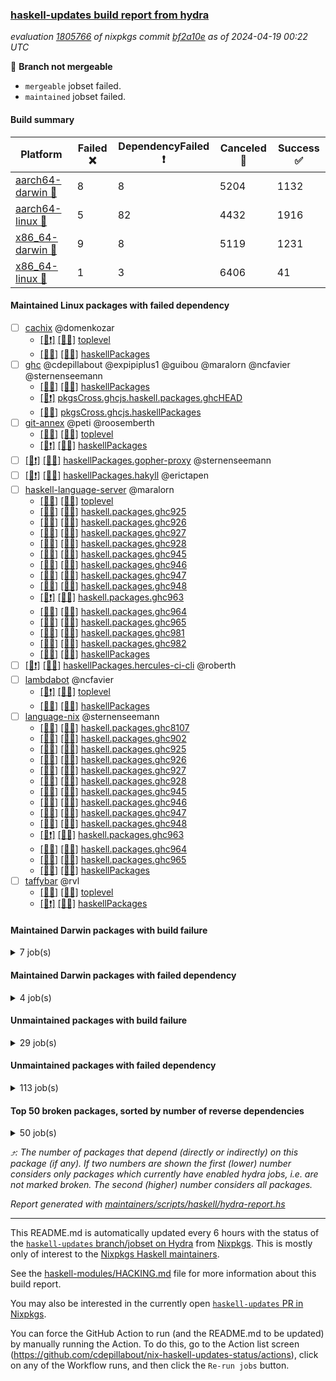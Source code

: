### [haskell-updates build report from hydra](https://hydra.nixos.org/jobset/nixpkgs/haskell-updates)
*evaluation [1805766](https://hydra.nixos.org/eval/1805766) of nixpkgs commit [bf2a10e](https://github.com/NixOS/nixpkgs/commits/bf2a10e15b8ec74cc21c6ba8e3463e75452831eb) as of 2024-04-19 00:22 UTC*

🔴 **Branch not mergeable**
  * `mergeable` jobset failed.
  * `maintained` jobset failed.

#### Build summary

 | Platform | Failed ❌ | DependencyFailed ❗ | Canceled 🚫 | Success ✅ | 
 | --- | --- | --- | --- | --- | 
 | [aarch64-darwin 🍏](https://hydra.nixos.org/eval/1805766?filter=.aarch64-darwin) | 8 | 8 | 5204 | 1132 | 
 | [aarch64-linux 📱](https://hydra.nixos.org/eval/1805766?filter=.aarch64-linux) | 5 | 82 | 4432 | 1916 | 
 | [x86_64-darwin 🍎](https://hydra.nixos.org/eval/1805766?filter=.x86_64-darwin) | 9 | 8 | 5119 | 1231 | 
 | [x86_64-linux 🐧](https://hydra.nixos.org/eval/1805766?filter=.x86_64-linux) | 1 | 3 | 6406 | 41 | 
#### Maintained Linux packages with failed dependency
- [ ] [cachix](https://hydra.nixos.org/eval/1805766?filter=cachix) @domenkozar
  - [[📱❗]](https://hydra.nixos.org/build/256529728) [[🐧🚫]](https://hydra.nixos.org/build/256526284) [toplevel](https://hydra.nixos.org/eval/1805766?filter=cachix)
  - [[📱🚫]](https://hydra.nixos.org/build/256539106) [[🐧🚫]](https://hydra.nixos.org/build/256548377) [haskellPackages](https://hydra.nixos.org/eval/1805766?filter=haskellPackages.cachix)
- [ ] [ghc](https://hydra.nixos.org/eval/1805766?filter=ghc) @cdepillabout @expipiplus1 @guibou @maralorn @ncfavier @sternenseemann
  - [[📱🚫]](https://hydra.nixos.org/build/256545234) [[🐧🚫]](https://hydra.nixos.org/build/256539444) [haskellPackages](https://hydra.nixos.org/eval/1805766?filter=haskellPackages.ghc)
  -  [[🐧❗]](https://hydra.nixos.org/build/255990472) [pkgsCross.ghcjs.haskell.packages.ghcHEAD](https://hydra.nixos.org/eval/1805766?filter=pkgsCross.ghcjs.haskell.packages.ghcHEAD.ghc)
  -  [[🐧🚫]](https://hydra.nixos.org/build/256544997) [pkgsCross.ghcjs.haskellPackages](https://hydra.nixos.org/eval/1805766?filter=pkgsCross.ghcjs.haskellPackages.ghc)
- [ ] [git-annex](https://hydra.nixos.org/eval/1805766?filter=git-annex) @peti @roosemberth
  - [[📱🚫]](https://hydra.nixos.org/build/256543188) [[🐧🚫]](https://hydra.nixos.org/build/256547575) [toplevel](https://hydra.nixos.org/eval/1805766?filter=git-annex)
  - [[📱❗]](https://hydra.nixos.org/build/256534063) [[🐧🚫]](https://hydra.nixos.org/build/256543498) [haskellPackages](https://hydra.nixos.org/eval/1805766?filter=haskellPackages.git-annex)
- [ ] [[📱❗]](https://hydra.nixos.org/build/256529321) [[🐧🚫]](https://hydra.nixos.org/build/256532883) [haskellPackages.gopher-proxy](https://hydra.nixos.org/eval/1805766?filter=haskellPackages.gopher-proxy) @sternenseemann
- [ ] [[📱❗]](https://hydra.nixos.org/build/256551950) [[🐧🚫]](https://hydra.nixos.org/build/256549764) [haskellPackages.hakyll](https://hydra.nixos.org/eval/1805766?filter=haskellPackages.hakyll) @erictapen
- [ ] [haskell-language-server](https://hydra.nixos.org/eval/1805766?filter=haskell-language-server) @maralorn
  - [[📱🚫]](https://hydra.nixos.org/build/256541793) [[🐧🚫]](https://hydra.nixos.org/build/256542436) [toplevel](https://hydra.nixos.org/eval/1805766?filter=haskell-language-server)
  - [[📱🚫]](https://hydra.nixos.org/build/256531881) [[🐧🚫]](https://hydra.nixos.org/build/256550332) [haskell.packages.ghc925](https://hydra.nixos.org/eval/1805766?filter=haskell.packages.ghc925.haskell-language-server)
  - [[📱🚫]](https://hydra.nixos.org/build/256540378) [[🐧🚫]](https://hydra.nixos.org/build/256544536) [haskell.packages.ghc926](https://hydra.nixos.org/eval/1805766?filter=haskell.packages.ghc926.haskell-language-server)
  - [[📱🚫]](https://hydra.nixos.org/build/256537281) [[🐧🚫]](https://hydra.nixos.org/build/256551084) [haskell.packages.ghc927](https://hydra.nixos.org/eval/1805766?filter=haskell.packages.ghc927.haskell-language-server)
  - [[📱✅]](https://hydra.nixos.org/build/256526420) [[🐧🚫]](https://hydra.nixos.org/build/256538930) [haskell.packages.ghc928](https://hydra.nixos.org/eval/1805766?filter=haskell.packages.ghc928.haskell-language-server)
  - [[📱🚫]](https://hydra.nixos.org/build/256537459) [[🐧🚫]](https://hydra.nixos.org/build/256538011) [haskell.packages.ghc945](https://hydra.nixos.org/eval/1805766?filter=haskell.packages.ghc945.haskell-language-server)
  - [[📱🚫]](https://hydra.nixos.org/build/256530885) [[🐧🚫]](https://hydra.nixos.org/build/256545965) [haskell.packages.ghc946](https://hydra.nixos.org/eval/1805766?filter=haskell.packages.ghc946.haskell-language-server)
  - [[📱🚫]](https://hydra.nixos.org/build/256547802) [[🐧🚫]](https://hydra.nixos.org/build/256528607) [haskell.packages.ghc947](https://hydra.nixos.org/eval/1805766?filter=haskell.packages.ghc947.haskell-language-server)
  - [[📱🚫]](https://hydra.nixos.org/build/256545455) [[🐧🚫]](https://hydra.nixos.org/build/256538686) [haskell.packages.ghc948](https://hydra.nixos.org/eval/1805766?filter=haskell.packages.ghc948.haskell-language-server)
  - [[📱❗]](https://hydra.nixos.org/build/256530835) [[🐧🚫]](https://hydra.nixos.org/build/256535912) [haskell.packages.ghc963](https://hydra.nixos.org/eval/1805766?filter=haskell.packages.ghc963.haskell-language-server)
  - [[📱🚫]](https://hydra.nixos.org/build/256536671) [[🐧🚫]](https://hydra.nixos.org/build/256526431) [haskell.packages.ghc964](https://hydra.nixos.org/eval/1805766?filter=haskell.packages.ghc964.haskell-language-server)
  - [[📱🚫]](https://hydra.nixos.org/build/256550715) [[🐧🚫]](https://hydra.nixos.org/build/256532560) [haskell.packages.ghc965](https://hydra.nixos.org/eval/1805766?filter=haskell.packages.ghc965.haskell-language-server)
  - [[📱🚫]](https://hydra.nixos.org/build/256542641) [[🐧🚫]](https://hydra.nixos.org/build/256551306) [haskell.packages.ghc981](https://hydra.nixos.org/eval/1805766?filter=haskell.packages.ghc981.haskell-language-server)
  - [[📱🚫]](https://hydra.nixos.org/build/256546162) [[🐧🚫]](https://hydra.nixos.org/build/256541638) [haskell.packages.ghc982](https://hydra.nixos.org/eval/1805766?filter=haskell.packages.ghc982.haskell-language-server)
  - [[📱🚫]](https://hydra.nixos.org/build/256528391) [[🐧🚫]](https://hydra.nixos.org/build/256544126) [haskellPackages](https://hydra.nixos.org/eval/1805766?filter=haskellPackages.haskell-language-server)
- [ ] [[📱❗]](https://hydra.nixos.org/build/256530390) [[🐧🚫]](https://hydra.nixos.org/build/256544881) [haskellPackages.hercules-ci-cli](https://hydra.nixos.org/eval/1805766?filter=haskellPackages.hercules-ci-cli) @roberth
- [ ] [lambdabot](https://hydra.nixos.org/eval/1805766?filter=lambdabot) @ncfavier
  - [[📱❗]](https://hydra.nixos.org/build/256528803) [[🐧🚫]](https://hydra.nixos.org/build/256536658) [toplevel](https://hydra.nixos.org/eval/1805766?filter=lambdabot)
  - [[📱🚫]](https://hydra.nixos.org/build/256538187) [[🐧🚫]](https://hydra.nixos.org/build/256534148) [haskellPackages](https://hydra.nixos.org/eval/1805766?filter=haskellPackages.lambdabot)
- [ ] [language-nix](https://hydra.nixos.org/eval/1805766?filter=language-nix) @sternenseemann
  - [[📱🚫]](https://hydra.nixos.org/build/256587043) [[🐧🚫]](https://hydra.nixos.org/build/256587073) [haskell.packages.ghc8107](https://hydra.nixos.org/eval/1805766?filter=haskell.packages.ghc8107.language-nix)
  - [[📱🚫]](https://hydra.nixos.org/build/256555471) [[🐧🚫]](https://hydra.nixos.org/build/256555481) [haskell.packages.ghc902](https://hydra.nixos.org/eval/1805766?filter=haskell.packages.ghc902.language-nix)
  - [[📱🚫]](https://hydra.nixos.org/build/256529800) [[🐧🚫]](https://hydra.nixos.org/build/256533292) [haskell.packages.ghc925](https://hydra.nixos.org/eval/1805766?filter=haskell.packages.ghc925.language-nix)
  - [[📱✅]](https://hydra.nixos.org/build/256527205) [[🐧🚫]](https://hydra.nixos.org/build/256542352) [haskell.packages.ghc926](https://hydra.nixos.org/eval/1805766?filter=haskell.packages.ghc926.language-nix)
  - [[📱✅]](https://hydra.nixos.org/build/256526824) [[🐧🚫]](https://hydra.nixos.org/build/256541796) [haskell.packages.ghc927](https://hydra.nixos.org/eval/1805766?filter=haskell.packages.ghc927.language-nix)
  - [[📱🚫]](https://hydra.nixos.org/build/256545217) [[🐧🚫]](https://hydra.nixos.org/build/256544474) [haskell.packages.ghc928](https://hydra.nixos.org/eval/1805766?filter=haskell.packages.ghc928.language-nix)
  - [[📱🚫]](https://hydra.nixos.org/build/256531457) [[🐧🚫]](https://hydra.nixos.org/build/256541973) [haskell.packages.ghc945](https://hydra.nixos.org/eval/1805766?filter=haskell.packages.ghc945.language-nix)
  - [[📱🚫]](https://hydra.nixos.org/build/256530012) [[🐧🚫]](https://hydra.nixos.org/build/256541265) [haskell.packages.ghc946](https://hydra.nixos.org/eval/1805766?filter=haskell.packages.ghc946.language-nix)
  - [[📱🚫]](https://hydra.nixos.org/build/256546966) [[🐧🚫]](https://hydra.nixos.org/build/256527254) [haskell.packages.ghc947](https://hydra.nixos.org/eval/1805766?filter=haskell.packages.ghc947.language-nix)
  - [[📱🚫]](https://hydra.nixos.org/build/256535991) [[🐧🚫]](https://hydra.nixos.org/build/256527991) [haskell.packages.ghc948](https://hydra.nixos.org/eval/1805766?filter=haskell.packages.ghc948.language-nix)
  - [[📱❗]](https://hydra.nixos.org/build/256526619) [[🐧🚫]](https://hydra.nixos.org/build/256531049) [haskell.packages.ghc963](https://hydra.nixos.org/eval/1805766?filter=haskell.packages.ghc963.language-nix)
  - [[📱✅]](https://hydra.nixos.org/build/256536698) [[🐧🚫]](https://hydra.nixos.org/build/256530616) [haskell.packages.ghc964](https://hydra.nixos.org/eval/1805766?filter=haskell.packages.ghc964.language-nix)
  - [[📱✅]](https://hydra.nixos.org/build/256535501) [[🐧🚫]](https://hydra.nixos.org/build/256543058) [haskell.packages.ghc965](https://hydra.nixos.org/eval/1805766?filter=haskell.packages.ghc965.language-nix)
  - [[📱🚫]](https://hydra.nixos.org/build/256545708) [[🐧🚫]](https://hydra.nixos.org/build/256546476) [haskellPackages](https://hydra.nixos.org/eval/1805766?filter=haskellPackages.language-nix)
- [ ] [taffybar](https://hydra.nixos.org/eval/1805766?filter=taffybar) @rvl
  - [[📱🚫]](https://hydra.nixos.org/build/256547016) [[🐧🚫]](https://hydra.nixos.org/build/256539144) [toplevel](https://hydra.nixos.org/eval/1805766?filter=taffybar)
  - [[📱❗]](https://hydra.nixos.org/build/256533664) [[🐧🚫]](https://hydra.nixos.org/build/256546724) [haskellPackages](https://hydra.nixos.org/eval/1805766?filter=haskellPackages.taffybar)
#### Maintained Darwin packages with build failure
<details><summary>7 job(s) </summary>

- [ ] [[🍏🚫]](https://hydra.nixos.org/build/256539712) [[🍎❌]](https://hydra.nixos.org/build/256526582) [haskellPackages.gcodehs](https://hydra.nixos.org/eval/1805766?filter=haskellPackages.gcodehs) @sorki
- [ ] [ghcHEAD](https://hydra.nixos.org/eval/1805766?filter=ghcHEAD) @cdepillabout @expipiplus1 @guibou @maralorn @ncfavier @sternenseemann
  - [[🍏🚫]](https://hydra.nixos.org/build/256529994) [[🍎🚫]](https://hydra.nixos.org/build/256537699) [haskell.compiler](https://hydra.nixos.org/eval/1805766?filter=haskell.compiler.ghcHEAD)
  - [[🍏❌]](https://hydra.nixos.org/build/256526355) [[🍎🚫]](https://hydra.nixos.org/build/256526537) [haskell.compiler.native-bignum](https://hydra.nixos.org/eval/1805766?filter=haskell.compiler.native-bignum.ghcHEAD)
- [ ] [git-annex](https://hydra.nixos.org/eval/1805766?filter=git-annex) @peti @roosemberth
  - [[🍏❌]](https://hydra.nixos.org/build/256528491) [[🍎🚫]](https://hydra.nixos.org/build/256539745) [toplevel](https://hydra.nixos.org/eval/1805766?filter=git-annex)
  - [[🍏❌]](https://hydra.nixos.org/build/256525901) [[🍎🚫]](https://hydra.nixos.org/build/256539831) [haskellPackages](https://hydra.nixos.org/eval/1805766?filter=haskellPackages.git-annex)
</details>

#### Maintained Darwin packages with failed dependency
<details><summary>4 job(s) </summary>

- [ ] [ghc](https://hydra.nixos.org/eval/1805766?filter=ghc) @cdepillabout @expipiplus1 @guibou @maralorn @ncfavier @sternenseemann
  - [[🍏🚫]](https://hydra.nixos.org/build/256542510) [[🍎✅]](https://hydra.nixos.org/build/256530652) [haskellPackages](https://hydra.nixos.org/eval/1805766?filter=haskellPackages.ghc)
  - [[🍏❗]](https://hydra.nixos.org/build/256532602) [[🍎❗]](https://hydra.nixos.org/build/256526253) [pkgsCross.ghcjs.haskell.packages.ghcHEAD](https://hydra.nixos.org/eval/1805766?filter=pkgsCross.ghcjs.haskell.packages.ghcHEAD.ghc)
  - [[🍏🚫]](https://hydra.nixos.org/build/256542463) [[🍎🚫]](https://hydra.nixos.org/build/256548222) [pkgsCross.ghcjs.haskellPackages](https://hydra.nixos.org/eval/1805766?filter=pkgsCross.ghcjs.haskellPackages.ghc)
</details>

#### Unmaintained packages with build failure
<details><summary>29 job(s) </summary>

- [ ] [[🍏✅]](https://hydra.nixos.org/build/256548585) [[📱❌]](https://hydra.nixos.org/build/256551885) [[🍎✅]](https://hydra.nixos.org/build/256549938) [[🐧🚫]](https://hydra.nixos.org/build/256550903) [haskellPackages.warp](https://hydra.nixos.org/eval/1805766?filter=haskellPackages.warp)  ⤴️ 162 | 664
- [ ] [ghc-lib-parser](https://hydra.nixos.org/eval/1805766?filter=ghc-lib-parser)  ⤴️ 19 | 67
  - [[🍏🚫]](https://hydra.nixos.org/build/256587057) [[📱🚫]](https://hydra.nixos.org/build/256587087) [[🍎🚫]](https://hydra.nixos.org/build/256587079) [[🐧🚫]](https://hydra.nixos.org/build/256587089) [haskell.packages.ghc8107](https://hydra.nixos.org/eval/1805766?filter=haskell.packages.ghc8107.ghc-lib-parser)
  - [[🍏❌]](https://hydra.nixos.org/build/254966596) [[📱❌]](https://hydra.nixos.org/build/254960351) [[🍎❌]](https://hydra.nixos.org/build/254959555) [[🐧❌]](https://hydra.nixos.org/build/254963201) [haskell.packages.ghc902](https://hydra.nixos.org/eval/1805766?filter=haskell.packages.ghc902.ghc-lib-parser)
  - [[🍏✅]](https://hydra.nixos.org/build/254970577) [[📱✅]](https://hydra.nixos.org/build/254969128) [[🍎✅]](https://hydra.nixos.org/build/254966175) [[🐧✅]](https://hydra.nixos.org/build/254957659) [haskell.packages.ghc925](https://hydra.nixos.org/eval/1805766?filter=haskell.packages.ghc925.ghc-lib-parser)
  - [[🍏✅]](https://hydra.nixos.org/build/254963217) [[📱✅]](https://hydra.nixos.org/build/254967112) [[🍎✅]](https://hydra.nixos.org/build/254957361) [[🐧✅]](https://hydra.nixos.org/build/254957202) [haskell.packages.ghc926](https://hydra.nixos.org/eval/1805766?filter=haskell.packages.ghc926.ghc-lib-parser)
  - [[🍏✅]](https://hydra.nixos.org/build/254971346) [[📱✅]](https://hydra.nixos.org/build/254968518) [[🍎✅]](https://hydra.nixos.org/build/254963431) [[🐧✅]](https://hydra.nixos.org/build/254971255) [haskell.packages.ghc927](https://hydra.nixos.org/eval/1805766?filter=haskell.packages.ghc927.ghc-lib-parser)
  - [[🍏✅]](https://hydra.nixos.org/build/254949732) [[📱✅]](https://hydra.nixos.org/build/254966316) [[🍎✅]](https://hydra.nixos.org/build/254966701) [[🐧✅]](https://hydra.nixos.org/build/254946130) [haskell.packages.ghc928](https://hydra.nixos.org/eval/1805766?filter=haskell.packages.ghc928.ghc-lib-parser)
  - [[🍏✅]](https://hydra.nixos.org/build/254949261) [[📱✅]](https://hydra.nixos.org/build/254957344) [[🍎✅]](https://hydra.nixos.org/build/254945834) [[🐧✅]](https://hydra.nixos.org/build/254946611) [haskell.packages.ghc945](https://hydra.nixos.org/eval/1805766?filter=haskell.packages.ghc945.ghc-lib-parser)
  - [[🍏✅]](https://hydra.nixos.org/build/254968626) [[📱✅]](https://hydra.nixos.org/build/254961970) [[🍎✅]](https://hydra.nixos.org/build/254954495) [[🐧✅]](https://hydra.nixos.org/build/254950068) [haskell.packages.ghc946](https://hydra.nixos.org/eval/1805766?filter=haskell.packages.ghc946.ghc-lib-parser)
  - [[🍏✅]](https://hydra.nixos.org/build/254953741) [[📱✅]](https://hydra.nixos.org/build/254952325) [[🍎✅]](https://hydra.nixos.org/build/254969406) [[🐧✅]](https://hydra.nixos.org/build/254965663) [haskell.packages.ghc947](https://hydra.nixos.org/eval/1805766?filter=haskell.packages.ghc947.ghc-lib-parser)
  - [[🍏✅]](https://hydra.nixos.org/build/254945659) [[📱✅]](https://hydra.nixos.org/build/254966800) [[🍎✅]](https://hydra.nixos.org/build/254966181) [[🐧✅]](https://hydra.nixos.org/build/254947116) [haskell.packages.ghc948](https://hydra.nixos.org/eval/1805766?filter=haskell.packages.ghc948.ghc-lib-parser)
  - [[🍏✅]](https://hydra.nixos.org/build/255682200) [[📱✅]](https://hydra.nixos.org/build/255681906) [[🍎✅]](https://hydra.nixos.org/build/255671948) [[🐧✅]](https://hydra.nixos.org/build/255691293) [haskell.packages.ghc963](https://hydra.nixos.org/eval/1805766?filter=haskell.packages.ghc963.ghc-lib-parser)
  - [[🍏✅]](https://hydra.nixos.org/build/255683924) [[📱✅]](https://hydra.nixos.org/build/255679213) [[🍎✅]](https://hydra.nixos.org/build/255674707) [[🐧✅]](https://hydra.nixos.org/build/255685161) [haskell.packages.ghc964](https://hydra.nixos.org/eval/1805766?filter=haskell.packages.ghc964.ghc-lib-parser)
  - [[🍏🚫]](https://hydra.nixos.org/build/256541652) [[📱✅]](https://hydra.nixos.org/build/256537000) [[🍎🚫]](https://hydra.nixos.org/build/256538001) [[🐧🚫]](https://hydra.nixos.org/build/256534878) [haskell.packages.ghc965](https://hydra.nixos.org/eval/1805766?filter=haskell.packages.ghc965.ghc-lib-parser)
  - [[🍏🚫]](https://hydra.nixos.org/build/256539319) [[📱🚫]](https://hydra.nixos.org/build/256542731) [[🍎🚫]](https://hydra.nixos.org/build/256536909) [[🐧🚫]](https://hydra.nixos.org/build/256532214) [haskellPackages](https://hydra.nixos.org/eval/1805766?filter=haskellPackages.ghc-lib-parser)
- [ ] [[🍏❌]](https://hydra.nixos.org/build/256533444) [[📱🚫]](https://hydra.nixos.org/build/256540103) [[🍎❌]](https://hydra.nixos.org/build/256548893) [[🐧🚫]](https://hydra.nixos.org/build/256527201) [haskellPackages.jsaddle-dom](https://hydra.nixos.org/eval/1805766?filter=haskellPackages.jsaddle-dom)  ⤴️ 6 | 39
- [ ] [[🍏✅]](https://hydra.nixos.org/build/256526126) [[📱✅]](https://hydra.nixos.org/build/256530575) [[🍎❌]](https://hydra.nixos.org/build/256526116) [[🐧🚫]](https://hydra.nixos.org/build/256539546) [haskellPackages.css-syntax](https://hydra.nixos.org/eval/1805766?filter=haskellPackages.css-syntax)  ⤴️ 1 | 8
- [ ] [[🍏🚫]](https://hydra.nixos.org/build/256540991) [[📱🚫]](https://hydra.nixos.org/build/256551380) [[🍎❌]](https://hydra.nixos.org/build/256526243) [[🐧🚫]](https://hydra.nixos.org/build/256535010) [haskellPackages.openal-ffi](https://hydra.nixos.org/eval/1805766?filter=haskellPackages.openal-ffi)  ⤴️ 1 | 1
- [ ] [[🍏❌]](https://hydra.nixos.org/build/256526482) [[📱✅]](https://hydra.nixos.org/build/256528652) [[🍎🚫]](https://hydra.nixos.org/build/256527413) [[🐧🚫]](https://hydra.nixos.org/build/256539177) [haskellPackages.libxml-sax](https://hydra.nixos.org/eval/1805766?filter=haskellPackages.libxml-sax)  ⤴️ 0 | 21
- [ ] [[🍏🚫]](https://hydra.nixos.org/build/256534614) [[📱❌]](https://hydra.nixos.org/build/256526823) [[🍎🚫]](https://hydra.nixos.org/build/256537686) [[🐧🚫]](https://hydra.nixos.org/build/256533959) [haskellPackages.freetype2](https://hydra.nixos.org/eval/1805766?filter=haskellPackages.freetype2)  ⤴️ 0 | 12
- [ ] [[🍏❌]](https://hydra.nixos.org/build/256527237) [[📱🚫]](https://hydra.nixos.org/build/256541547) [[🍎🚫]](https://hydra.nixos.org/build/256531272) [[🐧🚫]](https://hydra.nixos.org/build/256536118) [haskellPackages.error-codes](https://hydra.nixos.org/eval/1805766?filter=haskellPackages.error-codes)  ⤴️ 0 | 3
- [ ] [[🍏🚫]](https://hydra.nixos.org/build/256548451) [[📱🚫]](https://hydra.nixos.org/build/256530193) [[🍎❌]](https://hydra.nixos.org/build/256525941) [[🐧🚫]](https://hydra.nixos.org/build/256547810) [haskellPackages.hamid](https://hydra.nixos.org/eval/1805766?filter=haskellPackages.hamid)  ⤴️ 0 | 1
- [ ] [[🍏🚫]](https://hydra.nixos.org/build/256530518) [[📱❌]](https://hydra.nixos.org/build/256526842) [[🍎🚫]](https://hydra.nixos.org/build/256529918) [[🐧🚫]](https://hydra.nixos.org/build/256544871) [haskellPackages.GOST34112012-Hash](https://hydra.nixos.org/eval/1805766?filter=haskellPackages.GOST34112012-Hash) 
- [ ] [[🍏❌]](https://hydra.nixos.org/build/256526540) [[📱🚫]](https://hydra.nixos.org/build/256547807) [[🍎🚫]](https://hydra.nixos.org/build/256542795) [[🐧🚫]](https://hydra.nixos.org/build/256544252) [haskellPackages.persistent-pagination](https://hydra.nixos.org/eval/1805766?filter=haskellPackages.persistent-pagination) 
- [ ] [[🍏❌]](https://hydra.nixos.org/build/256530218) [[📱🚫]](https://hydra.nixos.org/build/256531944) [[🍎❌]](https://hydra.nixos.org/build/256550526) [[🐧🚫]](https://hydra.nixos.org/build/256539430) [haskellPackages.posix-timer](https://hydra.nixos.org/eval/1805766?filter=haskellPackages.posix-timer) 
- [ ] [[🍏🚫]](https://hydra.nixos.org/build/256532127) [[📱🚫]](https://hydra.nixos.org/build/256543981) [[🍎❌]](https://hydra.nixos.org/build/256526997) [[🐧🚫]](https://hydra.nixos.org/build/256549917) [haskellPackages.shared-memory](https://hydra.nixos.org/eval/1805766?filter=haskellPackages.shared-memory) 
- [ ] [[🍏🚫]](https://hydra.nixos.org/build/256542936) [[📱❌]](https://hydra.nixos.org/build/256529417) [[🍎🚫]](https://hydra.nixos.org/build/256530858) [[🐧🚫]](https://hydra.nixos.org/build/256530262) [haskellPackages.spline3](https://hydra.nixos.org/eval/1805766?filter=haskellPackages.spline3) 
- [ ] [[🍏🚫]](https://hydra.nixos.org/build/256540503) [[📱❗]](https://hydra.nixos.org/build/256531902) [[🍎❌]](https://hydra.nixos.org/build/256525917) [[🐧🚫]](https://hydra.nixos.org/build/256526215) [haskellPackages.wai-make-assets](https://hydra.nixos.org/eval/1805766?filter=haskellPackages.wai-make-assets) 
</details>

#### Unmaintained packages with failed dependency
<details><summary>113 job(s) </summary>

- [ ] [[🍏✅]](https://hydra.nixos.org/build/256533685) [[📱❗]](https://hydra.nixos.org/build/256549786) [[🍎✅]](https://hydra.nixos.org/build/256528397) [[🐧🚫]](https://hydra.nixos.org/build/256541651) [haskellPackages.wai-extra](https://hydra.nixos.org/eval/1805766?filter=haskellPackages.wai-extra)  ⤴️ 133 | 569
- [ ] [[🍏✅]](https://hydra.nixos.org/build/256528466) [[📱❗]](https://hydra.nixos.org/build/256533345) [[🍎✅]](https://hydra.nixos.org/build/256540172) [[🐧🚫]](https://hydra.nixos.org/build/256532389) [haskellPackages.wai-app-static](https://hydra.nixos.org/eval/1805766?filter=haskellPackages.wai-app-static)  ⤴️ 72 | 299
- [ ] [[🍏✅]](https://hydra.nixos.org/build/256542637) [[📱❗]](https://hydra.nixos.org/build/256530265) [[🍎✅]](https://hydra.nixos.org/build/256530088) [[🐧🚫]](https://hydra.nixos.org/build/256551526) [haskellPackages.yesod-core](https://hydra.nixos.org/eval/1805766?filter=haskellPackages.yesod-core)  ⤴️ 43 | 142
- [ ] [[🍏✅]](https://hydra.nixos.org/build/256528872) [[📱❗]](https://hydra.nixos.org/build/256539040) [[🍎✅]](https://hydra.nixos.org/build/256526626) [[🐧🚫]](https://hydra.nixos.org/build/256545481) [haskellPackages.servant-server](https://hydra.nixos.org/eval/1805766?filter=haskellPackages.servant-server)  ⤴️ 37 | 162
- [ ] [[🍏✅]](https://hydra.nixos.org/build/256541634) [[📱❗]](https://hydra.nixos.org/build/256547424) [[🍎✅]](https://hydra.nixos.org/build/256535211) [[🐧🚫]](https://hydra.nixos.org/build/256539538) [haskellPackages.servant-client](https://hydra.nixos.org/eval/1805766?filter=haskellPackages.servant-client)  ⤴️ 24 | 141
- [ ] [[🍏✅]](https://hydra.nixos.org/build/256545146) [[📱❗]](https://hydra.nixos.org/build/256533697) [[🍎🚫]](https://hydra.nixos.org/build/256548587) [[🐧🚫]](https://hydra.nixos.org/build/256533096) [haskellPackages.yesod-persistent](https://hydra.nixos.org/eval/1805766?filter=haskellPackages.yesod-persistent)  ⤴️ 19 | 87
- [ ] [[🍏✅]](https://hydra.nixos.org/build/256547403) [[📱❗]](https://hydra.nixos.org/build/256538028) [[🍎🚫]](https://hydra.nixos.org/build/256546580) [[🐧🚫]](https://hydra.nixos.org/build/256550518) [haskellPackages.yesod-form](https://hydra.nixos.org/eval/1805766?filter=haskellPackages.yesod-form)  ⤴️ 18 | 84
- [ ] [[🍏🚫]](https://hydra.nixos.org/build/256528982) [[📱❗]](https://hydra.nixos.org/build/256532605) [[🍎✅]](https://hydra.nixos.org/build/256546063) [[🐧🚫]](https://hydra.nixos.org/build/256537730) [haskellPackages.wai-websockets](https://hydra.nixos.org/eval/1805766?filter=haskellPackages.wai-websockets)  ⤴️ 11 | 73
- [ ] [[🍏✅]](https://hydra.nixos.org/build/256528653) [[📱❗]](https://hydra.nixos.org/build/256529259) [[🍎🚫]](https://hydra.nixos.org/build/256537157) [[🐧🚫]](https://hydra.nixos.org/build/256528247) [haskellPackages.yesod](https://hydra.nixos.org/eval/1805766?filter=haskellPackages.yesod)  ⤴️ 9 | 50
- [ ] [[🍏🚫]](https://hydra.nixos.org/build/256546648) [[📱❗]](https://hydra.nixos.org/build/256532761) [[🍎🚫]](https://hydra.nixos.org/build/256537689) [[🐧🚫]](https://hydra.nixos.org/build/256549038) [haskellPackages.heist](https://hydra.nixos.org/eval/1805766?filter=haskellPackages.heist)  ⤴️ 7 | 72
- [ ] [[🍏❗]](https://hydra.nixos.org/build/256539785) [[📱🚫]](https://hydra.nixos.org/build/256543631) [[🍎❗]](https://hydra.nixos.org/build/256534845) [[🐧🚫]](https://hydra.nixos.org/build/256540312) [haskellPackages.ghcjs-dom-jsaddle](https://hydra.nixos.org/eval/1805766?filter=haskellPackages.ghcjs-dom-jsaddle)  ⤴️ 5 | 38
- [ ] [[🍏🚫]](https://hydra.nixos.org/build/256533892) [[📱❗]](https://hydra.nixos.org/build/256534971) [[🍎🚫]](https://hydra.nixos.org/build/256542120) [[🐧🚫]](https://hydra.nixos.org/build/256541429) [haskellPackages.yesod-auth](https://hydra.nixos.org/eval/1805766?filter=haskellPackages.yesod-auth)  ⤴️ 5 | 33
- [ ] [[🍏✅]](https://hydra.nixos.org/build/256536471) [[📱❗]](https://hydra.nixos.org/build/256534453) [[🍎🚫]](https://hydra.nixos.org/build/256534496) [[🐧🚫]](https://hydra.nixos.org/build/256550552) [haskellPackages.yesod-static](https://hydra.nixos.org/eval/1805766?filter=haskellPackages.yesod-static)  ⤴️ 5 | 20
- [ ] [[🍏❗]](https://hydra.nixos.org/build/256528266) [[📱🚫]](https://hydra.nixos.org/build/256538573) [[🍎❗]](https://hydra.nixos.org/build/256530126) [[🐧🚫]](https://hydra.nixos.org/build/256550567) [haskellPackages.ghcjs-dom](https://hydra.nixos.org/eval/1805766?filter=haskellPackages.ghcjs-dom)  ⤴️ 4 | 37
- [ ] [[🍏🚫]](https://hydra.nixos.org/build/256538581) [[📱❗]](https://hydra.nixos.org/build/256529454) [[🍎🚫]](https://hydra.nixos.org/build/256549658) [[🐧🚫]](https://hydra.nixos.org/build/256531964) [haskellPackages.wai-middleware-static](https://hydra.nixos.org/eval/1805766?filter=haskellPackages.wai-middleware-static)  ⤴️ 4 | 20
- [ ] [[🍏🚫]](https://hydra.nixos.org/build/256545394) [[📱❗]](https://hydra.nixos.org/build/256532616) [[🍎✅]](https://hydra.nixos.org/build/256546818) [[🐧🚫]](https://hydra.nixos.org/build/256541559) [haskellPackages.tmp-proc](https://hydra.nixos.org/eval/1805766?filter=haskellPackages.tmp-proc)  ⤴️ 4 | 10
- [ ] [[🍏🚫]](https://hydra.nixos.org/build/256544271) [[📱❗]](https://hydra.nixos.org/build/256533074) [[🍎🚫]](https://hydra.nixos.org/build/256528099) [[🐧🚫]](https://hydra.nixos.org/build/256548440) [haskellPackages.servant-multipart-client](https://hydra.nixos.org/eval/1805766?filter=haskellPackages.servant-multipart-client)  ⤴️ 4 | 9
- [ ] [[🍏❗]](https://hydra.nixos.org/build/256526999) [[📱🚫]](https://hydra.nixos.org/build/256551610) [[🍎❗]](https://hydra.nixos.org/build/256538326) [[🐧🚫]](https://hydra.nixos.org/build/256532350) [haskellPackages.reflex-dom-core](https://hydra.nixos.org/eval/1805766?filter=haskellPackages.reflex-dom-core)  ⤴️ 3 | 19
- [ ] [[🍏🚫]](https://hydra.nixos.org/build/256548109) [[📱❗]](https://hydra.nixos.org/build/256527667) [[🍎🚫]](https://hydra.nixos.org/build/256541601) [[🐧🚫]](https://hydra.nixos.org/build/256529029) [haskellPackages.yesod-newsfeed](https://hydra.nixos.org/eval/1805766?filter=haskellPackages.yesod-newsfeed)  ⤴️ 3 | 6
- [ ] [[🍏✅]](https://hydra.nixos.org/build/256543690) [[📱❗]](https://hydra.nixos.org/build/256534825) [[🍎🚫]](https://hydra.nixos.org/build/256550166) [[🐧🚫]](https://hydra.nixos.org/build/256539988) [haskellPackages.yesod-test](https://hydra.nixos.org/eval/1805766?filter=haskellPackages.yesod-test)  ⤴️ 2 | 7
- [ ] [hoogle](https://hydra.nixos.org/eval/1805766?filter=hoogle)  ⤴️ 1 | 5
  - [[🍏🚫]](https://hydra.nixos.org/build/256587084) [[📱🚫]](https://hydra.nixos.org/build/256587040) [[🍎🚫]](https://hydra.nixos.org/build/256587060) [[🐧🚫]](https://hydra.nixos.org/build/256587026) [haskell.packages.ghc8107](https://hydra.nixos.org/eval/1805766?filter=haskell.packages.ghc8107.hoogle)
  - [[🍏🚫]](https://hydra.nixos.org/build/256555515) [[📱🚫]](https://hydra.nixos.org/build/256555488) [[🍎🚫]](https://hydra.nixos.org/build/256555491) [[🐧🚫]](https://hydra.nixos.org/build/256555545) [haskell.packages.ghc902](https://hydra.nixos.org/eval/1805766?filter=haskell.packages.ghc902.hoogle)
  - [[🍏🚫]](https://hydra.nixos.org/build/256527990) [[📱🚫]](https://hydra.nixos.org/build/256547379) [[🍎🚫]](https://hydra.nixos.org/build/256545828) [[🐧🚫]](https://hydra.nixos.org/build/256546532) [haskell.packages.ghc925](https://hydra.nixos.org/eval/1805766?filter=haskell.packages.ghc925.hoogle)
  - [[🍏🚫]](https://hydra.nixos.org/build/256527953) [[📱🚫]](https://hydra.nixos.org/build/256539490) [[🍎🚫]](https://hydra.nixos.org/build/256532996) [[🐧🚫]](https://hydra.nixos.org/build/256526074) [haskell.packages.ghc926](https://hydra.nixos.org/eval/1805766?filter=haskell.packages.ghc926.hoogle)
  - [[🍏🚫]](https://hydra.nixos.org/build/256549283) [[📱🚫]](https://hydra.nixos.org/build/256551721) [[🍎🚫]](https://hydra.nixos.org/build/256546434) [[🐧🚫]](https://hydra.nixos.org/build/256547500) [haskell.packages.ghc927](https://hydra.nixos.org/eval/1805766?filter=haskell.packages.ghc927.hoogle)
  - [[🍏🚫]](https://hydra.nixos.org/build/256538522) [[📱🚫]](https://hydra.nixos.org/build/256537894) [[🍎🚫]](https://hydra.nixos.org/build/256541047) [[🐧🚫]](https://hydra.nixos.org/build/256532601) [haskell.packages.ghc928](https://hydra.nixos.org/eval/1805766?filter=haskell.packages.ghc928.hoogle)
  - [[🍏🚫]](https://hydra.nixos.org/build/256547809) [[📱✅]](https://hydra.nixos.org/build/256527454) [[🍎🚫]](https://hydra.nixos.org/build/256539386) [[🐧🚫]](https://hydra.nixos.org/build/256541940) [haskell.packages.ghc945](https://hydra.nixos.org/eval/1805766?filter=haskell.packages.ghc945.hoogle)
  - [[🍏🚫]](https://hydra.nixos.org/build/256534899) [[📱🚫]](https://hydra.nixos.org/build/256546347) [[🍎🚫]](https://hydra.nixos.org/build/256543487) [[🐧🚫]](https://hydra.nixos.org/build/256537301) [haskell.packages.ghc946](https://hydra.nixos.org/eval/1805766?filter=haskell.packages.ghc946.hoogle)
  - [[🍏🚫]](https://hydra.nixos.org/build/256528807) [[📱🚫]](https://hydra.nixos.org/build/256530135) [[🍎🚫]](https://hydra.nixos.org/build/256527698) [[🐧🚫]](https://hydra.nixos.org/build/256540268) [haskell.packages.ghc947](https://hydra.nixos.org/eval/1805766?filter=haskell.packages.ghc947.hoogle)
  - [[🍏🚫]](https://hydra.nixos.org/build/256542438) [[📱🚫]](https://hydra.nixos.org/build/256549043) [[🍎🚫]](https://hydra.nixos.org/build/256536883) [[🐧🚫]](https://hydra.nixos.org/build/256535032) [haskell.packages.ghc948](https://hydra.nixos.org/eval/1805766?filter=haskell.packages.ghc948.hoogle)
  - [[🍏🚫]](https://hydra.nixos.org/build/256550792) [[📱❗]](https://hydra.nixos.org/build/256529071) [[🍎🚫]](https://hydra.nixos.org/build/256545397) [[🐧🚫]](https://hydra.nixos.org/build/256550886) [haskell.packages.ghc963](https://hydra.nixos.org/eval/1805766?filter=haskell.packages.ghc963.hoogle)
  - [[🍏🚫]](https://hydra.nixos.org/build/256528039) [[📱🚫]](https://hydra.nixos.org/build/256544327) [[🍎✅]](https://hydra.nixos.org/build/256525909) [[🐧🚫]](https://hydra.nixos.org/build/256539612) [haskell.packages.ghc964](https://hydra.nixos.org/eval/1805766?filter=haskell.packages.ghc964.hoogle)
  - [[🍏🚫]](https://hydra.nixos.org/build/256551682) [[📱🚫]](https://hydra.nixos.org/build/256550788) [[🍎🚫]](https://hydra.nixos.org/build/256544018) [[🐧🚫]](https://hydra.nixos.org/build/256527582) [haskell.packages.ghc965](https://hydra.nixos.org/eval/1805766?filter=haskell.packages.ghc965.hoogle)
  - [[🍏🚫]](https://hydra.nixos.org/build/256530703) [[📱🚫]](https://hydra.nixos.org/build/256546833) [[🍎🚫]](https://hydra.nixos.org/build/256551926) [[🐧🚫]](https://hydra.nixos.org/build/256547883) [haskellPackages](https://hydra.nixos.org/eval/1805766?filter=haskellPackages.hoogle)
- [ ] [[🍏✅]](https://hydra.nixos.org/build/256545454) [[📱❗]](https://hydra.nixos.org/build/256550912) [[🍎✅]](https://hydra.nixos.org/build/256546881) [[🐧🚫]](https://hydra.nixos.org/build/256528945) [haskellPackages.hspec-wai](https://hydra.nixos.org/eval/1805766?filter=haskellPackages.hspec-wai)  ⤴️ 1 | 4
- [ ] [[🍏🚫]](https://hydra.nixos.org/build/256550427) [[📱❗]](https://hydra.nixos.org/build/256526630) [[🍎🚫]](https://hydra.nixos.org/build/256546076) [[🐧🚫]](https://hydra.nixos.org/build/256534811) [haskellPackages.servant-websockets](https://hydra.nixos.org/eval/1805766?filter=haskellPackages.servant-websockets)  ⤴️ 1 | 2
- [ ] [[🍏🚫]](https://hydra.nixos.org/build/256548951) [[📱❗]](https://hydra.nixos.org/build/256528743) [[🍎🚫]](https://hydra.nixos.org/build/256551896) [[🐧🚫]](https://hydra.nixos.org/build/256539240) [haskellPackages.docusign-base-minimal](https://hydra.nixos.org/eval/1805766?filter=haskellPackages.docusign-base-minimal)  ⤴️ 1 | 1
- [ ] [[🍏🚫]](https://hydra.nixos.org/build/256528153) [[📱❗]](https://hydra.nixos.org/build/256532889) [[🍎✅]](https://hydra.nixos.org/build/256526314) [[🐧🚫]](https://hydra.nixos.org/build/256531860) [haskellPackages.ebird-client](https://hydra.nixos.org/eval/1805766?filter=haskellPackages.ebird-client)  ⤴️ 1 | 1
- [ ] [[🍏🚫]](https://hydra.nixos.org/build/256533811) [[📱❗]](https://hydra.nixos.org/build/256527190) [[🍎🚫]](https://hydra.nixos.org/build/256546883) [[🐧🚫]](https://hydra.nixos.org/build/256540795) [haskellPackages.prometheus](https://hydra.nixos.org/eval/1805766?filter=haskellPackages.prometheus)  ⤴️ 0 | 5
- [ ] [[🍏🚫]](https://hydra.nixos.org/build/256527671) [[📱❗]](https://hydra.nixos.org/build/256533640) [[🍎🚫]](https://hydra.nixos.org/build/256540519) [[🐧🚫]](https://hydra.nixos.org/build/256535342) [haskellPackages.wai-cli](https://hydra.nixos.org/eval/1805766?filter=haskellPackages.wai-cli)  ⤴️ 0 | 4
- [ ] [[🍏🚫]](https://hydra.nixos.org/build/256547952) [[📱❗]](https://hydra.nixos.org/build/256531874) [[🍎🚫]](https://hydra.nixos.org/build/256540466) [[🐧🚫]](https://hydra.nixos.org/build/256532377) [haskellPackages.wai-middleware-bearer](https://hydra.nixos.org/eval/1805766?filter=haskellPackages.wai-middleware-bearer)  ⤴️ 0 | 4
- [ ] [[🍏🚫]](https://hydra.nixos.org/build/256528393) [[📱❗]](https://hydra.nixos.org/build/256532025) [[🍎🚫]](https://hydra.nixos.org/build/256528642) [[🐧🚫]](https://hydra.nixos.org/build/256531588) [haskellPackages.yesod-markdown](https://hydra.nixos.org/eval/1805766?filter=haskellPackages.yesod-markdown)  ⤴️ 0 | 3
- [ ] [[🍏🚫]](https://hydra.nixos.org/build/256527683) [[📱❗]](https://hydra.nixos.org/build/256531756) [[🍎🚫]](https://hydra.nixos.org/build/256537964) [[🐧🚫]](https://hydra.nixos.org/build/256528219) [haskellPackages.servant-rawm-server](https://hydra.nixos.org/eval/1805766?filter=haskellPackages.servant-rawm-server)  ⤴️ 0 | 2
- [ ] [[🍏🚫]](https://hydra.nixos.org/build/256535882) [[📱❗]](https://hydra.nixos.org/build/256532416) [[🍎🚫]](https://hydra.nixos.org/build/256538233) [[🐧🚫]](https://hydra.nixos.org/build/256551193) [haskellPackages.haskoin-store-data](https://hydra.nixos.org/eval/1805766?filter=haskellPackages.haskoin-store-data)  ⤴️ 0 | 1
- [ ] [[🍏🚫]](https://hydra.nixos.org/build/256538389) [[📱❗]](https://hydra.nixos.org/build/256530235) [[🍎🚫]](https://hydra.nixos.org/build/256540234) [[🐧🚫]](https://hydra.nixos.org/build/256540368) [haskellPackages.tmp-proc-postgres](https://hydra.nixos.org/eval/1805766?filter=haskellPackages.tmp-proc-postgres)  ⤴️ 0 | 1
- [ ] [[🍏🚫]](https://hydra.nixos.org/build/256532926) [[📱❗]](https://hydra.nixos.org/build/256534052) [[🍎🚫]](https://hydra.nixos.org/build/256530781) [[🐧🚫]](https://hydra.nixos.org/build/256550638) [haskellPackages.uniform-webserver](https://hydra.nixos.org/eval/1805766?filter=haskellPackages.uniform-webserver)  ⤴️ 0 | 1
- [ ] [[🍏✅]](https://hydra.nixos.org/build/256526650) [[📱❗]](https://hydra.nixos.org/build/256528021) [[🍎🚫]](https://hydra.nixos.org/build/256544341) [[🐧🚫]](https://hydra.nixos.org/build/256542599) [haskellPackages.HasChor](https://hydra.nixos.org/eval/1805766?filter=haskellPackages.HasChor) 
- [ ] [[🍏🚫]](https://hydra.nixos.org/build/256541323) [[📱❗]](https://hydra.nixos.org/build/256528559) [[🍎🚫]](https://hydra.nixos.org/build/256549393) [[🐧🚫]](https://hydra.nixos.org/build/256526521) [haskellPackages.advent-of-code-api](https://hydra.nixos.org/eval/1805766?filter=haskellPackages.advent-of-code-api) 
- [ ] [[🍏🚫]](https://hydra.nixos.org/build/256528763) [[📱❗]](https://hydra.nixos.org/build/256527599) [[🍎🚫]](https://hydra.nixos.org/build/256539879) [[🐧🚫]](https://hydra.nixos.org/build/256531123) [haskellPackages.bimap-server](https://hydra.nixos.org/eval/1805766?filter=haskellPackages.bimap-server) 
- [ ] [[🍏🚫]](https://hydra.nixos.org/build/256538856) [[📱❗]](https://hydra.nixos.org/build/256529256) [[🍎🚫]](https://hydra.nixos.org/build/256530768) [[🐧🚫]](https://hydra.nixos.org/build/256526700) [haskellPackages.bugsnag-yesod](https://hydra.nixos.org/eval/1805766?filter=haskellPackages.bugsnag-yesod) 
- [ ] [[🍏🚫]](https://hydra.nixos.org/build/256551777) [[📱❗]](https://hydra.nixos.org/build/256531007) [[🍎🚫]](https://hydra.nixos.org/build/256528591) [[🐧🚫]](https://hydra.nixos.org/build/256546585) [haskellPackages.cisco-spark-api](https://hydra.nixos.org/eval/1805766?filter=haskellPackages.cisco-spark-api) 
- [ ] [[🍏🚫]](https://hydra.nixos.org/build/256543978) [[📱❗]](https://hydra.nixos.org/build/256528937) [[🍎🚫]](https://hydra.nixos.org/build/256533856) [[🐧🚫]](https://hydra.nixos.org/build/256540953) [haskellPackages.context-wai-middleware](https://hydra.nixos.org/eval/1805766?filter=haskellPackages.context-wai-middleware) 
- [ ] [[🍏🚫]](https://hydra.nixos.org/build/256531074) [[📱❗]](https://hydra.nixos.org/build/256529365) [[🍎🚫]](https://hydra.nixos.org/build/256544776) [[🐧🚫]](https://hydra.nixos.org/build/256541633) [haskellPackages.ebird-cli](https://hydra.nixos.org/eval/1805766?filter=haskellPackages.ebird-cli) 
- [ ] [[🍏🚫]](https://hydra.nixos.org/build/256542475) [[📱❗]](https://hydra.nixos.org/build/256526888) [[🍎🚫]](https://hydra.nixos.org/build/256533951) [[🐧🚫]](https://hydra.nixos.org/build/256548874) [haskellPackages.fluffy](https://hydra.nixos.org/eval/1805766?filter=haskellPackages.fluffy) 
- [ ] [ghc-lib](https://hydra.nixos.org/eval/1805766?filter=ghc-lib) 
  - [[🍏🚫]](https://hydra.nixos.org/build/256587034) [[📱🚫]](https://hydra.nixos.org/build/256587081) [[🍎🚫]](https://hydra.nixos.org/build/256587055) [[🐧🚫]](https://hydra.nixos.org/build/256587048) [haskell.packages.ghc8107](https://hydra.nixos.org/eval/1805766?filter=haskell.packages.ghc8107.ghc-lib)
  - [[🍏❗]](https://hydra.nixos.org/build/254955349) [[📱❗]](https://hydra.nixos.org/build/254957046) [[🍎❗]](https://hydra.nixos.org/build/254958220) [[🐧❗]](https://hydra.nixos.org/build/254949401) [haskell.packages.ghc902](https://hydra.nixos.org/eval/1805766?filter=haskell.packages.ghc902.ghc-lib)
  - [[🍏✅]](https://hydra.nixos.org/build/254950536) [[📱✅]](https://hydra.nixos.org/build/254961787) [[🍎✅]](https://hydra.nixos.org/build/254952121) [[🐧✅]](https://hydra.nixos.org/build/254961329) [haskell.packages.ghc925](https://hydra.nixos.org/eval/1805766?filter=haskell.packages.ghc925.ghc-lib)
  - [[🍏✅]](https://hydra.nixos.org/build/254961908) [[📱✅]](https://hydra.nixos.org/build/254950459) [[🍎✅]](https://hydra.nixos.org/build/254945522) [[🐧✅]](https://hydra.nixos.org/build/254957074) [haskell.packages.ghc926](https://hydra.nixos.org/eval/1805766?filter=haskell.packages.ghc926.ghc-lib)
  - [[🍏✅]](https://hydra.nixos.org/build/254952832) [[📱✅]](https://hydra.nixos.org/build/254963583) [[🍎✅]](https://hydra.nixos.org/build/254946738) [[🐧✅]](https://hydra.nixos.org/build/254960258) [haskell.packages.ghc927](https://hydra.nixos.org/eval/1805766?filter=haskell.packages.ghc927.ghc-lib)
  - [[🍏✅]](https://hydra.nixos.org/build/254969901) [[📱✅]](https://hydra.nixos.org/build/254954128) [[🍎✅]](https://hydra.nixos.org/build/254950935) [[🐧✅]](https://hydra.nixos.org/build/254965758) [haskell.packages.ghc928](https://hydra.nixos.org/eval/1805766?filter=haskell.packages.ghc928.ghc-lib)
  - [[🍏✅]](https://hydra.nixos.org/build/254959614) [[📱✅]](https://hydra.nixos.org/build/254969090) [[🍎✅]](https://hydra.nixos.org/build/254961856) [[🐧✅]](https://hydra.nixos.org/build/254956560) [haskell.packages.ghc945](https://hydra.nixos.org/eval/1805766?filter=haskell.packages.ghc945.ghc-lib)
  - [[🍏✅]](https://hydra.nixos.org/build/254967279) [[📱✅]](https://hydra.nixos.org/build/254964532) [[🍎✅]](https://hydra.nixos.org/build/254971034) [[🐧✅]](https://hydra.nixos.org/build/254971303) [haskell.packages.ghc946](https://hydra.nixos.org/eval/1805766?filter=haskell.packages.ghc946.ghc-lib)
  - [[🍏✅]](https://hydra.nixos.org/build/254969012) [[📱✅]](https://hydra.nixos.org/build/254955219) [[🍎✅]](https://hydra.nixos.org/build/254958717) [[🐧✅]](https://hydra.nixos.org/build/254962684) [haskell.packages.ghc947](https://hydra.nixos.org/eval/1805766?filter=haskell.packages.ghc947.ghc-lib)
  - [[🍏✅]](https://hydra.nixos.org/build/254965161) [[📱✅]](https://hydra.nixos.org/build/254948522) [[🍎✅]](https://hydra.nixos.org/build/254953215) [[🐧✅]](https://hydra.nixos.org/build/254957677) [haskell.packages.ghc948](https://hydra.nixos.org/eval/1805766?filter=haskell.packages.ghc948.ghc-lib)
  - [[🍏✅]](https://hydra.nixos.org/build/255687986) [[📱✅]](https://hydra.nixos.org/build/255674303) [[🍎✅]](https://hydra.nixos.org/build/255679265) [[🐧✅]](https://hydra.nixos.org/build/255689361) [haskell.packages.ghc963](https://hydra.nixos.org/eval/1805766?filter=haskell.packages.ghc963.ghc-lib)
  - [[🍏✅]](https://hydra.nixos.org/build/255668387) [[📱✅]](https://hydra.nixos.org/build/255668257) [[🍎✅]](https://hydra.nixos.org/build/255672196) [[🐧✅]](https://hydra.nixos.org/build/255693046) [haskell.packages.ghc964](https://hydra.nixos.org/eval/1805766?filter=haskell.packages.ghc964.ghc-lib)
  - [[🍏🚫]](https://hydra.nixos.org/build/256531134) [[📱🚫]](https://hydra.nixos.org/build/256530981) [[🍎🚫]](https://hydra.nixos.org/build/256526644) [[🐧🚫]](https://hydra.nixos.org/build/256550898) [haskell.packages.ghc965](https://hydra.nixos.org/eval/1805766?filter=haskell.packages.ghc965.ghc-lib)
  - [[🍏🚫]](https://hydra.nixos.org/build/256551059) [[📱🚫]](https://hydra.nixos.org/build/256541661) [[🍎🚫]](https://hydra.nixos.org/build/256543833) [[🐧🚫]](https://hydra.nixos.org/build/256545642) [haskellPackages](https://hydra.nixos.org/eval/1805766?filter=haskellPackages.ghc-lib)
- [ ] [[🍏🚫]](https://hydra.nixos.org/build/256551057) [[📱❗]](https://hydra.nixos.org/build/256526901) [[🍎🚫]](https://hydra.nixos.org/build/256527562) [[🐧🚫]](https://hydra.nixos.org/build/256541387) [haskellPackages.hakyll-alectryon](https://hydra.nixos.org/eval/1805766?filter=haskellPackages.hakyll-alectryon) 
- [ ] [[🍏🚫]](https://hydra.nixos.org/build/256538727) [[📱❗]](https://hydra.nixos.org/build/256529571) [[🍎🚫]](https://hydra.nixos.org/build/256542515) [[🐧🚫]](https://hydra.nixos.org/build/256527886) [haskellPackages.hakyll-contrib-hyphenation](https://hydra.nixos.org/eval/1805766?filter=haskellPackages.hakyll-contrib-hyphenation) 
- [ ] [[🍏🚫]](https://hydra.nixos.org/build/256529798) [[📱❗]](https://hydra.nixos.org/build/256533460) [[🍎🚫]](https://hydra.nixos.org/build/256539535) [[🐧🚫]](https://hydra.nixos.org/build/256541822) [haskellPackages.hakyll-sass](https://hydra.nixos.org/eval/1805766?filter=haskellPackages.hakyll-sass) 
- [ ] [hello](https://hydra.nixos.org/eval/1805766?filter=hello) 
  - [[🍏🚫]](https://hydra.nixos.org/build/256535656) [[📱🚫]](https://hydra.nixos.org/build/256532135) [[🍎🚫]](https://hydra.nixos.org/build/256529842) [[🐧🚫]](https://hydra.nixos.org/build/256537913) [haskellPackages](https://hydra.nixos.org/eval/1805766?filter=haskellPackages.hello)
  - [[🍏❗]](https://hydra.nixos.org/build/256529634)  [[🍎🚫]](https://hydra.nixos.org/build/256538617) [[🐧❗]](https://hydra.nixos.org/build/255990463) [pkgsCross.ghcjs.haskell.packages.ghcHEAD](https://hydra.nixos.org/eval/1805766?filter=pkgsCross.ghcjs.haskell.packages.ghcHEAD.hello)
  - [[🍏❗]](https://hydra.nixos.org/build/256531432)  [[🍎❗]](https://hydra.nixos.org/build/256532963) [[🐧🚫]](https://hydra.nixos.org/build/256546435) [pkgsCross.ghcjs.haskellPackages](https://hydra.nixos.org/eval/1805766?filter=pkgsCross.ghcjs.haskellPackages.hello)
  -    [[🐧🚫]](https://hydra.nixos.org/build/256528749) [pkgsMusl.haskellPackages](https://hydra.nixos.org/eval/1805766?filter=pkgsMusl.haskellPackages.hello)
  -    [[🐧✅]](https://hydra.nixos.org/build/254968566) [pkgsStatic.haskell.packages.native-bignum.ghc948](https://hydra.nixos.org/eval/1805766?filter=pkgsStatic.haskell.packages.native-bignum.ghc948.hello)
  -    [[🐧🚫]](https://hydra.nixos.org/build/256551688) [pkgsStatic.haskell.packages.native-bignum.ghc982](https://hydra.nixos.org/eval/1805766?filter=pkgsStatic.haskell.packages.native-bignum.ghc982.hello)
  -    [[🐧✅]](https://hydra.nixos.org/build/254958402) [pkgsStatic.haskellPackages](https://hydra.nixos.org/eval/1805766?filter=pkgsStatic.haskellPackages.hello)
- [ ] [[🍏❗]](https://hydra.nixos.org/build/256526543) [[📱🚫]](https://hydra.nixos.org/build/256541556) [[🍎❗]](https://hydra.nixos.org/build/256526400) [[🐧🚫]](https://hydra.nixos.org/build/256536336) [haskellPackages.intel-powermon](https://hydra.nixos.org/eval/1805766?filter=haskellPackages.intel-powermon) 
- [ ] [[🍏🚫]](https://hydra.nixos.org/build/256543939) [[📱❗]](https://hydra.nixos.org/build/256528708) [[🍎🚫]](https://hydra.nixos.org/build/256543305) [[🐧🚫]](https://hydra.nixos.org/build/256533034) [haskellPackages.juandelacosa](https://hydra.nixos.org/eval/1805766?filter=haskellPackages.juandelacosa) 
- [ ] [[🍏🚫]](https://hydra.nixos.org/build/256542212) [[📱❗]](https://hydra.nixos.org/build/256533691) [[🍎🚫]](https://hydra.nixos.org/build/256539004) [[🐧🚫]](https://hydra.nixos.org/build/256545764) [haskellPackages.keyed-vals-redis](https://hydra.nixos.org/eval/1805766?filter=haskellPackages.keyed-vals-redis) 
- [ ] [[🍏🚫]](https://hydra.nixos.org/build/256540696) [[📱❗]](https://hydra.nixos.org/build/256529266) [[🍎🚫]](https://hydra.nixos.org/build/256544902) [[🐧🚫]](https://hydra.nixos.org/build/256538290) [haskellPackages.line](https://hydra.nixos.org/eval/1805766?filter=haskellPackages.line) 
- [ ] [[🍏🚫]](https://hydra.nixos.org/build/256542546) [[📱❗]](https://hydra.nixos.org/build/256533057) [[🍎🚫]](https://hydra.nixos.org/build/256529929) [[🐧🚫]](https://hydra.nixos.org/build/256538375) [haskellPackages.polysemy-webserver](https://hydra.nixos.org/eval/1805766?filter=haskellPackages.polysemy-webserver) 
- [ ] [[🍏🚫]](https://hydra.nixos.org/build/256549076) [[📱❗]](https://hydra.nixos.org/build/256527804) [[🍎🚫]](https://hydra.nixos.org/build/256546422) [[🐧🚫]](https://hydra.nixos.org/build/256536064) [haskellPackages.r3x-haskell-sdk](https://hydra.nixos.org/eval/1805766?filter=haskellPackages.r3x-haskell-sdk) 
- [ ] [[🍏❗]](https://hydra.nixos.org/build/256529923) [[📱🚫]](https://hydra.nixos.org/build/256536055) [[🍎❗]](https://hydra.nixos.org/build/256527197) [[🐧🚫]](https://hydra.nixos.org/build/256549930) [haskellPackages.reflex-dom-th](https://hydra.nixos.org/eval/1805766?filter=haskellPackages.reflex-dom-th) 
- [ ] [[🍏🚫]](https://hydra.nixos.org/build/256541647) [[📱❗]](https://hydra.nixos.org/build/256533153) [[🍎🚫]](https://hydra.nixos.org/build/256538562) [[🐧🚫]](https://hydra.nixos.org/build/256531471) [haskellPackages.roboservant](https://hydra.nixos.org/eval/1805766?filter=haskellPackages.roboservant) 
- [ ] [[🍏🚫]](https://hydra.nixos.org/build/256529700) [[📱❗]](https://hydra.nixos.org/build/256531183) [[🍎🚫]](https://hydra.nixos.org/build/256538241) [[🐧🚫]](https://hydra.nixos.org/build/256550786) [haskellPackages.rowdy-yesod](https://hydra.nixos.org/eval/1805766?filter=haskellPackages.rowdy-yesod) 
- [ ] [[🍏🚫]](https://hydra.nixos.org/build/256534507) [[📱❗]](https://hydra.nixos.org/build/256530043) [[🍎🚫]](https://hydra.nixos.org/build/256529708) [[🐧🚫]](https://hydra.nixos.org/build/256535474) [haskellPackages.servant-elm](https://hydra.nixos.org/eval/1805766?filter=haskellPackages.servant-elm) 
- [ ] [[🍏🚫]](https://hydra.nixos.org/build/256536029) [[📱❗]](https://hydra.nixos.org/build/256528263) [[🍎🚫]](https://hydra.nixos.org/build/256542276) [[🐧🚫]](https://hydra.nixos.org/build/256537327) [haskellPackages.servant-named](https://hydra.nixos.org/eval/1805766?filter=haskellPackages.servant-named) 
- [ ] [[🍏🚫]](https://hydra.nixos.org/build/256534921) [[📱❗]](https://hydra.nixos.org/build/256531020) [[🍎🚫]](https://hydra.nixos.org/build/256529904) [[🐧🚫]](https://hydra.nixos.org/build/256539012) [haskellPackages.servant-queryparam-server](https://hydra.nixos.org/eval/1805766?filter=haskellPackages.servant-queryparam-server) 
- [ ] [[🍏🚫]](https://hydra.nixos.org/build/256529499) [[📱❗]](https://hydra.nixos.org/build/256533009) [[🍎🚫]](https://hydra.nixos.org/build/256550257) [[🐧🚫]](https://hydra.nixos.org/build/256526951) [haskellPackages.serversession-frontend-snap](https://hydra.nixos.org/eval/1805766?filter=haskellPackages.serversession-frontend-snap) 
- [ ] [[🍏🚫]](https://hydra.nixos.org/build/256530640) [[📱❗]](https://hydra.nixos.org/build/256534265) [[🍎🚫]](https://hydra.nixos.org/build/256537632) [[🐧🚫]](https://hydra.nixos.org/build/256534775) [haskellPackages.snaplet-ghcjs](https://hydra.nixos.org/eval/1805766?filter=haskellPackages.snaplet-ghcjs) 
- [ ] [[🍏🚫]](https://hydra.nixos.org/build/256544069) [[📱❗]](https://hydra.nixos.org/build/256533187) [[🍎🚫]](https://hydra.nixos.org/build/256531162) [[🐧🚫]](https://hydra.nixos.org/build/256536403) [haskellPackages.snaplet-i18n](https://hydra.nixos.org/eval/1805766?filter=haskellPackages.snaplet-i18n) 
- [ ] [[🍏🚫]](https://hydra.nixos.org/build/256546014) [[📱❗]](https://hydra.nixos.org/build/256528920) [[🍎🚫]](https://hydra.nixos.org/build/256539280) [[🐧🚫]](https://hydra.nixos.org/build/256543557) [haskellPackages.sydtest-servant](https://hydra.nixos.org/eval/1805766?filter=haskellPackages.sydtest-servant) 
- [ ] [[🍏🚫]](https://hydra.nixos.org/build/256537103) [[📱❗]](https://hydra.nixos.org/build/256529723) [[🍎🚫]](https://hydra.nixos.org/build/256530114) [[🐧🚫]](https://hydra.nixos.org/build/256542064) [haskellPackages.wai-digestive-functors](https://hydra.nixos.org/eval/1805766?filter=haskellPackages.wai-digestive-functors) 
- [ ] [[🍏🚫]](https://hydra.nixos.org/build/256536500) [[📱❗]](https://hydra.nixos.org/build/256533730) [[🍎🚫]](https://hydra.nixos.org/build/256550170) [[🐧🚫]](https://hydra.nixos.org/build/256537235) [haskellPackages.wai-http2-extra](https://hydra.nixos.org/eval/1805766?filter=haskellPackages.wai-http2-extra) 
- [ ] [[🍏🚫]](https://hydra.nixos.org/build/256538057) [[📱❗]](https://hydra.nixos.org/build/256527811) [[🍎🚫]](https://hydra.nixos.org/build/256538370) [[🐧🚫]](https://hydra.nixos.org/build/256536010) [haskellPackages.wai-middleware-slack-verify](https://hydra.nixos.org/eval/1805766?filter=haskellPackages.wai-middleware-slack-verify) 
- [ ] [[🍏🚫]](https://hydra.nixos.org/build/256547631) [[📱❗]](https://hydra.nixos.org/build/256529688) [[🍎🚫]](https://hydra.nixos.org/build/256539202) [[🐧🚫]](https://hydra.nixos.org/build/256535913) [haskellPackages.wai-middleware-static-embedded](https://hydra.nixos.org/eval/1805766?filter=haskellPackages.wai-middleware-static-embedded) 
- [ ] [[🍏🚫]](https://hydra.nixos.org/build/256538293) [[📱❗]](https://hydra.nixos.org/build/256531625) [[🍎🚫]](https://hydra.nixos.org/build/256546494) [[🐧🚫]](https://hydra.nixos.org/build/256526800) [haskellPackages.webgear-swagger](https://hydra.nixos.org/eval/1805766?filter=haskellPackages.webgear-swagger) 
- [ ] [[🍏🚫]](https://hydra.nixos.org/build/256550066) [[📱❗]](https://hydra.nixos.org/build/256534193) [[🍎🚫]](https://hydra.nixos.org/build/256529821) [[🐧🚫]](https://hydra.nixos.org/build/256537901) [haskellPackages.webgear-swagger-ui](https://hydra.nixos.org/eval/1805766?filter=haskellPackages.webgear-swagger-ui) 
- [ ] [[🍏🚫]](https://hydra.nixos.org/build/256532982) [[📱❗]](https://hydra.nixos.org/build/256530109) [[🍎🚫]](https://hydra.nixos.org/build/256547882) [[🐧🚫]](https://hydra.nixos.org/build/256549548) [haskellPackages.yesod-auth-basic](https://hydra.nixos.org/eval/1805766?filter=haskellPackages.yesod-auth-basic) 
- [ ] [[🍏🚫]](https://hydra.nixos.org/build/256548871) [[📱❗]](https://hydra.nixos.org/build/256527058) [[🍎🚫]](https://hydra.nixos.org/build/256541164) [[🐧🚫]](https://hydra.nixos.org/build/256546703) [haskellPackages.yesod-auth-oauth](https://hydra.nixos.org/eval/1805766?filter=haskellPackages.yesod-auth-oauth) 
- [ ] [[🍏🚫]](https://hydra.nixos.org/build/256546190) [[📱❗]](https://hydra.nixos.org/build/256533014) [[🍎🚫]](https://hydra.nixos.org/build/256536514) [[🐧🚫]](https://hydra.nixos.org/build/256539557) [haskellPackages.yesod-auth-oauth2](https://hydra.nixos.org/eval/1805766?filter=haskellPackages.yesod-auth-oauth2) 
- [ ] [[🍏🚫]](https://hydra.nixos.org/build/256541020) [[📱❗]](https://hydra.nixos.org/build/256529314) [[🍎🚫]](https://hydra.nixos.org/build/256531274) [[🐧🚫]](https://hydra.nixos.org/build/256534473) [haskellPackages.yesod-form-bulma](https://hydra.nixos.org/eval/1805766?filter=haskellPackages.yesod-form-bulma) 
- [ ] [[🍏🚫]](https://hydra.nixos.org/build/256551260) [[📱❗]](https://hydra.nixos.org/build/256528800) [[🍎🚫]](https://hydra.nixos.org/build/256541042) [[🐧🚫]](https://hydra.nixos.org/build/256532803) [haskellPackages.yesod-form-multi](https://hydra.nixos.org/eval/1805766?filter=haskellPackages.yesod-form-multi) 
- [ ] [[🍏🚫]](https://hydra.nixos.org/build/256543033) [[📱❗]](https://hydra.nixos.org/build/256529751) [[🍎🚫]](https://hydra.nixos.org/build/256529640) [[🐧🚫]](https://hydra.nixos.org/build/256530192) [haskellPackages.yesod-gitrepo](https://hydra.nixos.org/eval/1805766?filter=haskellPackages.yesod-gitrepo) 
- [ ] [[🍏🚫]](https://hydra.nixos.org/build/256550446) [[📱❗]](https://hydra.nixos.org/build/256526359) [[🍎🚫]](https://hydra.nixos.org/build/256532151) [[🐧🚫]](https://hydra.nixos.org/build/256539283) [haskellPackages.yesod-media-simple](https://hydra.nixos.org/eval/1805766?filter=haskellPackages.yesod-media-simple) 
- [ ] [[🍏🚫]](https://hydra.nixos.org/build/256540002) [[📱❗]](https://hydra.nixos.org/build/256527808) [[🍎🚫]](https://hydra.nixos.org/build/256542131) [[🐧🚫]](https://hydra.nixos.org/build/256528542) [haskellPackages.yesod-paginator](https://hydra.nixos.org/eval/1805766?filter=haskellPackages.yesod-paginator) 
- [ ] [[🍏🚫]](https://hydra.nixos.org/build/256534361) [[📱❗]](https://hydra.nixos.org/build/256532249) [[🍎🚫]](https://hydra.nixos.org/build/256537162) [[🐧🚫]](https://hydra.nixos.org/build/256538832) [haskellPackages.yesod-sitemap](https://hydra.nixos.org/eval/1805766?filter=haskellPackages.yesod-sitemap) 
- [ ] [[🍏🚫]](https://hydra.nixos.org/build/256549787) [[📱❗]](https://hydra.nixos.org/build/256534262) [[🍎🚫]](https://hydra.nixos.org/build/256543603) [[🐧🚫]](https://hydra.nixos.org/build/256529759) [haskellPackages.yesod-websockets-extra](https://hydra.nixos.org/eval/1805766?filter=haskellPackages.yesod-websockets-extra) 
</details>

#### Top 50 broken packages, sorted by number of reverse dependencies
<details><summary>50 job(s) </summary>

[gogol-core](https://packdeps.haskellers.com/reverse/gogol-core) ⤴️ 184  
[haskell98](https://packdeps.haskellers.com/reverse/haskell98) ⤴️ 152  
[failure](https://packdeps.haskellers.com/reverse/failure) ⤴️ 72  
[connection](https://packdeps.haskellers.com/reverse/connection) ⤴️ 56  
[enumerator](https://packdeps.haskellers.com/reverse/enumerator) ⤴️ 56  
[util](https://packdeps.haskellers.com/reverse/util) ⤴️ 49  
[derive](https://packdeps.haskellers.com/reverse/derive) ⤴️ 48  
[system-fileio](https://packdeps.haskellers.com/reverse/system-fileio) ⤴️ 45  
[web-routes](https://packdeps.haskellers.com/reverse/web-routes) ⤴️ 43  
[accelerate](https://packdeps.haskellers.com/reverse/accelerate) ⤴️ 42  
[syb-with-class](https://packdeps.haskellers.com/reverse/syb-with-class) ⤴️ 42  
[MonadCatchIO-transformers](https://packdeps.haskellers.com/reverse/MonadCatchIO-transformers) ⤴️ 41  
[TypeCompose](https://packdeps.haskellers.com/reverse/TypeCompose) ⤴️ 41  
[singletons-base](https://packdeps.haskellers.com/reverse/singletons-base) ⤴️ 41  
[crypto-random](https://packdeps.haskellers.com/reverse/crypto-random) ⤴️ 37  
[PrimitiveArray](https://packdeps.haskellers.com/reverse/PrimitiveArray) ⤴️ 35  
[rank1dynamic](https://packdeps.haskellers.com/reverse/rank1dynamic) ⤴️ 33  
[dual](https://packdeps.haskellers.com/reverse/dual) ⤴️ 32  
[hsp](https://packdeps.haskellers.com/reverse/hsp) ⤴️ 32  
[distributed-static](https://packdeps.haskellers.com/reverse/distributed-static) ⤴️ 31  
[language-ecmascript](https://packdeps.haskellers.com/reverse/language-ecmascript) ⤴️ 31  
[distributed-process](https://packdeps.haskellers.com/reverse/distributed-process) ⤴️ 30  
[iteratee](https://packdeps.haskellers.com/reverse/iteratee) ⤴️ 29  
[composite-base](https://packdeps.haskellers.com/reverse/composite-base) ⤴️ 28  
[polysemy-time](https://packdeps.haskellers.com/reverse/polysemy-time) ⤴️ 28  
[polysemy-resume](https://packdeps.haskellers.com/reverse/polysemy-resume) ⤴️ 27  
[polysemy-conc](https://packdeps.haskellers.com/reverse/polysemy-conc) ⤴️ 26  
[regexpr](https://packdeps.haskellers.com/reverse/regexpr) ⤴️ 26  
[crypto-numbers](https://packdeps.haskellers.com/reverse/crypto-numbers) ⤴️ 25  
[either-unwrap](https://packdeps.haskellers.com/reverse/either-unwrap) ⤴️ 25  
[HList](https://packdeps.haskellers.com/reverse/HList) ⤴️ 24  
[polysemy-log](https://packdeps.haskellers.com/reverse/polysemy-log) ⤴️ 24  
[web-routes-th](https://packdeps.haskellers.com/reverse/web-routes-th) ⤴️ 24  
[Crypto](https://packdeps.haskellers.com/reverse/Crypto) ⤴️ 22  
[crypto-pubkey](https://packdeps.haskellers.com/reverse/crypto-pubkey) ⤴️ 22  
[haskelldb](https://packdeps.haskellers.com/reverse/haskelldb) ⤴️ 22  
[wxdirect](https://packdeps.haskellers.com/reverse/wxdirect) ⤴️ 22  
[BiobaseTypes](https://packdeps.haskellers.com/reverse/BiobaseTypes) ⤴️ 21  
[alg](https://packdeps.haskellers.com/reverse/alg) ⤴️ 21  
[mmsyn2](https://packdeps.haskellers.com/reverse/mmsyn2) ⤴️ 21  
[userid](https://packdeps.haskellers.com/reverse/userid) ⤴️ 21  
[wxc](https://packdeps.haskellers.com/reverse/wxc) ⤴️ 21  
[biocore](https://packdeps.haskellers.com/reverse/biocore) ⤴️ 20  
[reform](https://packdeps.haskellers.com/reverse/reform) ⤴️ 20  
[wxcore](https://packdeps.haskellers.com/reverse/wxcore) ⤴️ 20  
[attoparsec-enumerator](https://packdeps.haskellers.com/reverse/attoparsec-enumerator) ⤴️ 19  
[bytestring-show](https://packdeps.haskellers.com/reverse/bytestring-show) ⤴️ 19  
[cprng-aes](https://packdeps.haskellers.com/reverse/cprng-aes) ⤴️ 19  
[fay](https://packdeps.haskellers.com/reverse/fay) ⤴️ 19  
[harp](https://packdeps.haskellers.com/reverse/harp) ⤴️ 19  
</details>


*⤴️: The number of packages that depend (directly or indirectly) on this package (if any). If two numbers are shown the first (lower) number considers only packages which currently have enabled hydra jobs, i.e. are not marked broken. The second (higher) number considers all packages.*

*Report generated with [maintainers/scripts/haskell/hydra-report.hs](https://github.com/NixOS/nixpkgs/blob/haskell-updates/maintainers/scripts/haskell/hydra-report.hs)*


----------------------------------------------------------------------

This README.md is automatically updated every 6 hours with the status of the
[`haskell-updates` branch/jobset on Hydra](https://hydra.nixos.org/jobset/nixpkgs/haskell-updates)
from [Nixpkgs](https://github.com/NixOS/nixpkgs).  This is mostly only of
interest to the [Nixpkgs Haskell maintainers](https://github.com/orgs/NixOS/teams/haskell).

See the
[haskell-modules/HACKING.md](https://github.com/NixOS/nixpkgs/blob/haskell-updates/pkgs/development/haskell-modules/HACKING.md)
file for more information about this build report.

You may also be interested in the currently open
[`haskell-updates` PR in Nixpkgs](https://github.com/nixos/nixpkgs/pulls?q=is%3Apr+is%3Aopen+head%3Ahaskell-updates).

You can force the GitHub Action to run (and the README.md to be updated) by
manually running the Action.  To do this, go to the Action list screen
(https://github.com/cdepillabout/nix-haskell-updates-status/actions),
click on any of the Workflow runs, and then click the `Re-run jobs` button.

